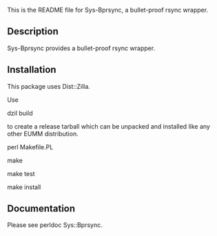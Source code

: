 This is the README file for Sys-Bprsync, a bullet-proof rsync wrapper.

## Description

Sys-Bprsync provides a bullet-proof rsync wrapper.

## Installation

This package uses Dist::Zilla.

Use

dzil build

to create a release tarball which can be
unpacked and installed like any other EUMM
distribution.

perl Makefile.PL

make

make test

make install

## Documentation

Please see perldoc Sys::Bprsync.

